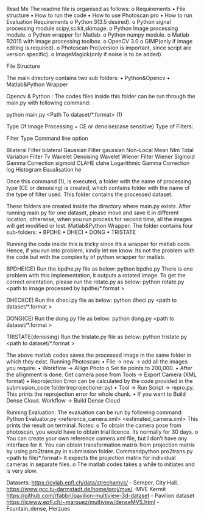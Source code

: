 Read Me
The readme file is organised as follows:
o Requirements
• File structure
• How to run the code
• How to use Photoscan pro
• How to run Evaluation
Requirements
o Python 3(3.5 desired).
o Python signal processing module scipy,scikit,skimage.
o Python Image processing module.
o Python wrapper for Matlab.
o Python numpy module.
o Matlab R2015 with Image processing toolbox.
o OpenCV 3.0
o GIMP(only if image editing is required).
o Photoscan Pro(version is important, since script are version specific).
o ImageMagick(only if noise is to be added)

File Structure

The main directory contains two sub folders:
• Python&Opencv
• Matlab&Python Wrapper

Opencv & Python :
The codes files inside this folder can be run through the main.py with following command:

python main.py <Type of Image Processing> <Type Of Filter> <Path To dataset/*.format> (1)

Type Of Image Processing = CE or denoise(case sensitive)
Type of Filters:

Filter Type			 Command line option

Bilateral Filter 			bilateral
Gaussian Filter 			gaussian
Non-Local Mean 				Nlm
Total Variation Filter 			Tv
Wavelet Denoising 			Wavelet
Wiener Filter 				Wiener
Sigmoid Gamma Correction 		sigmoid
CLAHE 					clahe
Logarithmic Gamma Correction 		log
Histogram Equalisation 			he

Once this command (1), is executed, a folder with the name of processing type (CE or
denoising) is created, which contains folder with the name of the type of filter used. This
folder contains the processed dataset.

These folders are created inside the directory where main.py exists. After running main.py for
one dataset, please move and save it in different location, otherwise, when you run process
for second time, all the images will get modified or lost.
Matlab&Python Wrapper:
The folder contains four sub-folders:
• BPDHE
• DHECI
• DONG
• TRISTATE

Running the code inside this is tricky since it’s a wrapper for matlab code. Hence, if you run
into problem, kindly let me know. Its not the problem with the code but with the complexity
of python wrapper for matlab.

BPDHE(CE)
Run the bpdhe.py file as below:
python bpdhe.py <path to dataset>
There is one problem with this implementation, it outputs a rotated image.
To get the correct orientation, please run the rotate.py as below:
python rotate.py <path to image processed by bpdhe/*.format >

DHECI(CE)
Run the dheci.py file as below:
python dheci.py <path to dataset/*.format >

DONG(CE)
Run the dong.py file as below:
python dong.py <path to dataset/*.format >

TRISTATE(denoising)
Run the tristate.py file as below:
python tristate.py <path to dataset/*.format >

The above matlab codes saves the processed image in the same folder in which they exist.
Running Photoscan:
• File -> new -> add all the images you require.
• Workflow -> Allign Photo
o Set tie points to 200,000.
• After the allignment is done. Get camera pose from Tools -> Export
Camera (XML format)
• Reprojection Error can be calculated by the code provided in the
submission_code folder(reprojectioner.py)
• Tool -> Run Script -> repro.py. This prints the reprojection error for whole
chunk.
• If you want to Build Dense Cloud. Workflow -> Build Dense Cloud

Running Evaluation:
The evaluation can be run by following command:
Python Evaluator.py <reference_camera.xml> <estimated_camera.xml>
This prints the result on terminal.
Notes:
o To obtain the camera pose from photoscan, you would have to obtain trial
licence. Its normally for 30 days.
o You can create your own reference camera.xml file, but I don’t have any
interface for it. You can obtain transformation matrix from projection
matrix by using pro2trans.py in submission folder. Commandpython
pro2trans.py <path to file/*.format>
It expects the projection matrix for individual cameras in separate files.
o The matlab codes takes a while to initiates and is very slow.


Datasets:
https://cvlab.epfl.ch/data/strechamvs/ - Semper, City Hall.
https://www.gcc.tu-darmstadt.de/home/proj/mve/ -MVE Kermit
https://github.com/rfabbri/pavilion-multiview-3d-dataset - Pavilion dataset
https://icwww.epfl.ch/~marquez/multiview/denseMVS.html - Fountain_dense, Herzues
